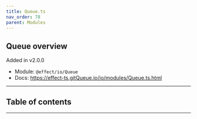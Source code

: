 ```yaml
---
title: Queue.ts
nav_order: 78
parent: Modules
---
```


## Queue overview

Added in v2.0.0

- Module: `@effect/io/Queue`
- Docs: https://effect-ts.gitQueue.io/io/modules/Queue.ts.html

---

<h2 class="text-delta">Table of contents</h2>

---
